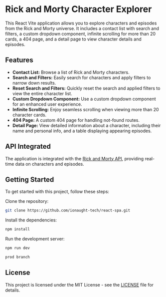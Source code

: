 # Rick and Morty Character Explorer

This React Vite application allows you to explore characters and episodes from the Rick and Morty universe. It includes a contact list with search and filters, a custom dropdown component, infinite scrolling for more than 20 cards, a 404 page, and a detail page to view character details and episodes.

## Features

- **Contact List:** Browse a list of Rick and Morty characters.
- **Search and Filters:** Easily search for characters and apply filters to narrow down results.
- **Reset Search and Filters:** Quickly reset the search and applied filters to view the entire character list.
- **Custom Dropdown Component:** Use a custom dropdown component for an enhanced user experience.
- **Infinite Scrolling:** Enjoy seamless scrolling when viewing more than 20 character cards.
- **404 Page:** A custom 404 page for handling not-found routes.
- **Detail Page:** View detailed information about a character, including their name and personal info, and a table displaying appearing episodes.

## API Integrated

The application is integrated with the [Rick and Morty API](https://rickandmortyapi.com/), providing real-time data on characters and episodes.

## Getting Started

To get started with this project, follow these steps:

Clone the repository:

```bash
git clone https://github.com/ionaught-tech/react-spa.git
```

Install the dependencies:

```bash
npm install
```

Run the development server:

```bash
npm run dev

prod branch 
```

## License

This project is licensed under the MIT License - see the [LICENSE](https://github.com/ionaught-tech/react-spa/blob/main/LICENSE) file for details.
